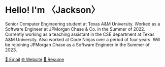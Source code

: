 # Hello! I'm 〈Jackson〉

Senior Computer Engineering student at Texas A&M University. Worked as a Software Engineer at JPMorgan Chase & Co. in the Summer of 2022. Currently working as a teaching assistant in the CSE department at Texas A&M University. Also worked at Code Ninjas over a period of four years. Will be rejoining JPMorgan Chase as a Software Engineer in the Summer of 2023.

[📧 Email](mailto:jagmachat@gmail.com)
[🌐 Website](https://www.jacksonhagood.com/)
[📄 Resume](Documents/Jackson_Hagood_Resume.pdf)

